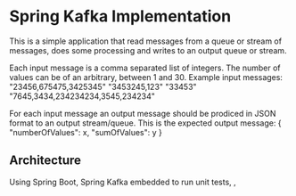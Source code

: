 # Spring Kafka Implementation

This is a simple application that read messages from a queue or stream of messages, does some processing and writes to an output queue or stream.

Each input message is a comma separated list of integers. The number of values can be of an arbitrary, between 1 and 30.
Example input messages:
"23456,675475,3425345"
"3453245,123"
"33453"
"7645,3434,234234234,3545,234234"

For each input message an output message should be prodiced in JSON format to an output stream/queue.
This is the expected output message:
{
    "numberOfValues": x,
    "sumOfValues": y
}

## Architecture

Using Spring Boot, Spring Kafka embedded to run unit tests, , 

